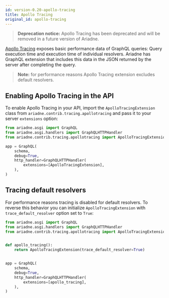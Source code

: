 ```yaml
---
id: version-0.20-apollo-tracing
title: Apollo Tracing
original_id: apollo-tracing
---
```


> **Deprecation notice:** Apollo Tracing has been deprecated and will be removed in a future version of Ariadne.

[Apollo Tracing](https://blog.apollographql.com/exposing-trace-data-for-your-graphql-server-with-apollo-tracing-97c5dd391385) exposes basic performance data of GraphQL queries: Query execution time and execution time of individual resolvers. Ariadne has GraphQL extension that includes this data in the JSON returned by the server after completing the query.

> **Note:** for performance reasons Apollo Tracing extension excludes default resolvers.


## Enabling Apollo Tracing in the API

To enable Apollo Tracing in your API, import the `ApolloTracingExtension` class from `ariadne.contrib.tracing.apollotracing` and pass it to your server `extensions` option:

```python
from ariadne.asgi import GraphQL
from ariadne.asgi.handlers import GraphQLHTTPHandler
from ariadne.contrib.tracing.apollotracing import ApolloTracingExtension

app = GraphQL(
    schema,
    debug=True,
    http_handler=GraphQLHTTPHandler(
        extensions=[ApolloTracingExtension],
    ),
)
```


## Tracing default resolvers

For performance reasons tracing is disabled for default resolvers. To reverse this behavior you can initialize `ApolloTracingExtension` with `trace_default_resolver` option set to `True`:

```python
from ariadne.asgi import GraphQL
from ariadne.asgi.handlers import GraphQLHTTPHandler
from ariadne.contrib.tracing.apollotracing import ApolloTracingExtension


def apollo_tracing():
    return ApolloTracingExtension(trace_default_resolver=True)


app = GraphQL(
    schema,
    debug=True,
    http_handler=GraphQLHTTPHandler(
        extensions=[apollo_tracing],
    ),
)
```
